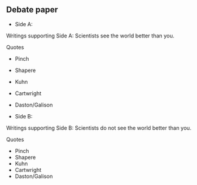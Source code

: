 ## Debate paper

- Side A:

Writings supporting Side A: Scientists see the world better than you.

Quotes

- Pinch
- Shapere
- Kuhn
- Cartwright
- Daston/Galison

- Side B:

Writings supporting Side B: Scientists do not see the world better than you.

Quotes

- Pinch
- Shapere
- Kuhn
- Cartwright
- Daston/Galison
